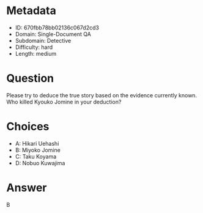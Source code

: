 # Metadata

- ID: 670fbb78bb02136c067d2cd3
- Domain: Single-Document QA
- Subdomain: Detective
- Difficulty: hard
- Length: medium

# Question

Please try to deduce the true story based on the evidence currently known. Who killed Kyouko Jomine in your deduction?

# Choices

- A: Hikari Uehashi
- B: Miyoko Jomine
- C: Taku Koyama
- D: Nobuo Kuwajima

# Answer

B
